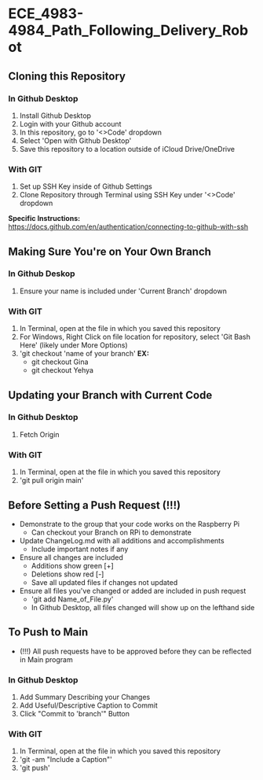 # ECE_4983-4984_Path_Following_Delivery_Robot

## Cloning this Repository

### In Github Desktop 
1. Install Github Desktop
2. Login with your Github account
3. In this repository, go to '<>Code' dropdown
4. Select 'Open with Github Desktop'
5. Save this repository to a location outside of iCloud Drive/OneDrive

### With GIT
1. Set up SSH Key inside of Github Settings
2. Clone Repository through Terminal using SSH Key under '<>Code' dropdown

**Specific Instructions:** https://docs.github.com/en/authentication/connecting-to-github-with-ssh


## Making Sure You're on Your Own Branch

### In Github Deskop
1. Ensure your name is included under 'Current Branch' dropdown

### With GIT
1. In Terminal, open at the file in which you saved this repository
2. For Windows, Right Click on file location for repository, select 'Git Bash Here' (likely under More Options)
3. 'git checkout 'name of your branch'
**EX:**
    - git checkout Gina
    - git checkout Yehya

## Updating your Branch with Current Code

### In Github Desktop 
1. Fetch Origin

### With GIT
1. In Terminal, open at the file in which you saved this repository
2. 'git pull origin main' 

## Before Setting a Push Request (!!!)
* Demonstrate to the group that your code works on the Raspberry Pi
    - Can checkout your Branch on RPi to demonstrate
* Update ChangeLog.md with all additions and accomplishments
    - Include important notes if any
* Ensure all changes are included 
    - Additions show green [+]
    - Deletions show red [-]
    - Save all updated files if changes not updated 
* Ensure all files you've changed or added are included in push request
    - 'git add Name_of_File.py'
    - In Github Desktop, all files changed will show up on the lefthand side

## To Push to Main 
* (!!!) All push requests have to be approved before they can be reflected in Main program

### In Github Desktop 
1. Add Summary Describing your Changes
2. Add Useful/Descriptive Caption to Commit
3. Click "Commit to 'branch'" Button

### With GIT
1. In Terminal, open at the file in which you saved this repository
2. 'git -am "Include a Caption"'
3. 'git push' 

